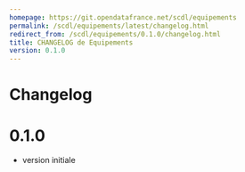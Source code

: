 ```yaml
---
homepage: https://git.opendatafrance.net/scdl/equipements
permalink: /scdl/equipements/latest/changelog.html
redirect_from: /scdl/equipements/0.1.0/changelog.html
title: CHANGELOG de Equipements
version: 0.1.0
---
```


# Changelog



# 0.1.0
- version initiale